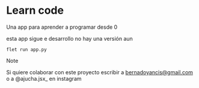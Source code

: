 # Learn code
Una app para aprender a programar desde 0

esta app sigue e desarrollo no hay una versión aun 

```
flet run app.py
```


> [!NOTE]
> Si quiere colaborar con este proyecto escribir a bernadoyancis@gmail.com o a @ajucha.jsx_ en instagram
